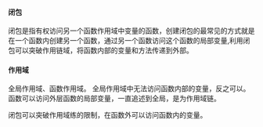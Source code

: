 #### 闭包
闭包是指有权访问另一个函数作用域中变量的函数，创建闭包的最常见的方式就是在一个函数内创建另一个函数，通过另一个函数访问这个函数的局部变量,利用闭包可以突破作用链域，将函数内部的变量和方法传递到外部。
#### 作用域
全局作用域、函数作用域。
全局作用域中无法访问函数内部的变量，反之可以。
函数可以访问外层函数的局部变量，一直追述到全局，是为作用域链。

闭包可以突破作用域练的限制，在函数外可以访问函数内的变量。
